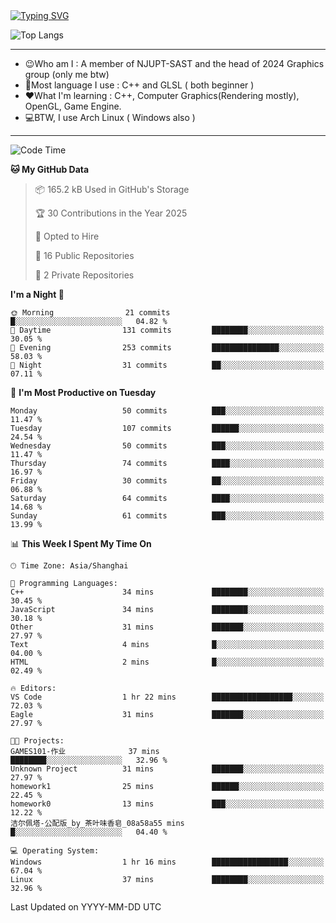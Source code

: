 <a href="https://git.io/typing-svg">
  <img src="https://readme-typing-svg.demolab.com?font=Fira+Code&pause=1000&random=false&width=435&separator=%3D&lines=std%3A%3Aprintln(%22Hello,+world!%22);" alt="Typing SVG" />
</a>

![Top Langs](https://github-readme-stats.vercel.app/api/top-langs/?username=FOTH0626&theme=transparent)

---

- 😉Who am I : A member of NJUPT-SAST and the head of 2024 Graphics group (only me btw)
- 📖Most language I use : C++ and GLSL ( both beginner )
- ❤What I'm learning : C++, Computer Graphics(Rendering mostly), OpenGL, Game Engine.
- 💻BTW, I use Arch Linux ( Windows also )
---
<!--START_SECTION:waka-->
![Code Time](http://img.shields.io/badge/Code%20Time-120%20hrs%2010%20mins-blue)

**🐱 My GitHub Data** 

> 📦 165.2 kB Used in GitHub's Storage 
 > 
> 🏆 30 Contributions in the Year 2025
 > 
> 💼 Opted to Hire
 > 
> 📜 16 Public Repositories 
 > 
> 🔑 2 Private Repositories 
 > 
**I'm a Night 🦉** 

```text
🌞 Morning                21 commits          █░░░░░░░░░░░░░░░░░░░░░░░░   04.82 % 
🌆 Daytime                131 commits         ████████░░░░░░░░░░░░░░░░░   30.05 % 
🌃 Evening                253 commits         ███████████████░░░░░░░░░░   58.03 % 
🌙 Night                  31 commits          ██░░░░░░░░░░░░░░░░░░░░░░░   07.11 % 
```
📅 **I'm Most Productive on Tuesday** 

```text
Monday                   50 commits          ███░░░░░░░░░░░░░░░░░░░░░░   11.47 % 
Tuesday                  107 commits         ██████░░░░░░░░░░░░░░░░░░░   24.54 % 
Wednesday                50 commits          ███░░░░░░░░░░░░░░░░░░░░░░   11.47 % 
Thursday                 74 commits          ████░░░░░░░░░░░░░░░░░░░░░   16.97 % 
Friday                   30 commits          ██░░░░░░░░░░░░░░░░░░░░░░░   06.88 % 
Saturday                 64 commits          ████░░░░░░░░░░░░░░░░░░░░░   14.68 % 
Sunday                   61 commits          ███░░░░░░░░░░░░░░░░░░░░░░   13.99 % 
```


📊 **This Week I Spent My Time On** 

```text
🕑︎ Time Zone: Asia/Shanghai

💬 Programming Languages: 
C++                      34 mins             ████████░░░░░░░░░░░░░░░░░   30.45 % 
JavaScript               34 mins             ████████░░░░░░░░░░░░░░░░░   30.18 % 
Other                    31 mins             ███████░░░░░░░░░░░░░░░░░░   27.97 % 
Text                     4 mins              █░░░░░░░░░░░░░░░░░░░░░░░░   04.00 % 
HTML                     2 mins              █░░░░░░░░░░░░░░░░░░░░░░░░   02.49 % 

🔥 Editors: 
VS Code                  1 hr 22 mins        ██████████████████░░░░░░░   72.03 % 
Eagle                    31 mins             ███████░░░░░░░░░░░░░░░░░░   27.97 % 

🐱‍💻 Projects: 
GAMES101-作业              37 mins             ████████░░░░░░░░░░░░░░░░░   32.96 % 
Unknown Project          31 mins             ███████░░░░░░░░░░░░░░░░░░   27.97 % 
homework1                25 mins             ██████░░░░░░░░░░░░░░░░░░░   22.45 % 
homework0                13 mins             ███░░░░░░░░░░░░░░░░░░░░░░   12.22 % 
洁尔佩塔-公配版_by_茶叶味香皂_08a58a55 mins              █░░░░░░░░░░░░░░░░░░░░░░░░   04.40 % 

💻 Operating System: 
Windows                  1 hr 16 mins        █████████████████░░░░░░░░   67.04 % 
Linux                    37 mins             ████████░░░░░░░░░░░░░░░░░   32.96 % 
```


 Last Updated on YYYY-MM-DD UTC
<!--END_SECTION:waka-->
